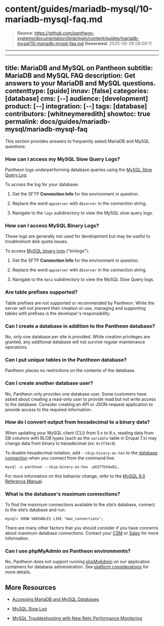 # content/guides/mariadb-mysql/10-mariadb-mysql-faq.md

> **Source**: https://github.com/pantheon-systems/documentation/blob/main/content/guides/mariadb-mysql/10-mariadb-mysql-faq.md
> **Generated**: 2025-08-28 06:09:11

---

---
title: MariaDB and MySQL on Pantheon
subtitle: MariaDB and MySQL FAQ
description: Get answers to your MariaDB and MySQL questions.
contenttype: [guide]
innav: [false]
categories: [database]
cms: [--]
audience: [development]
product: [--]
integration: [--]
tags: [database]
contributors: [whitneymeredith]
showtoc: true
permalink: docs/guides/mariadb-mysql/mariadb-mysql-faq
---

This section provides answers to frequently asked MariaDB and MySQL questions.

### How can I access my MySQL Slow Query Logs?

Pantheon logs underperforming database queries using the [MySQL Slow Query Log](https://dev.mysql.com/doc/refman/5.5/en/slow-query-log.html).

To access the log for your database:

1. Get the SFTP **Connection Info** for the environment in question.

1. Replace the word `appserver` with `dbserver` in the connection string.

1. Navigate to the `logs` subdirectory to view the MySQL slow query logs.

### How can I access MySQL Binary Logs?

These logs are generally not used for development but may be useful to troubleshoot disk quota issues.

To access [MySQL binary logs](https://dev.mysql.com/doc/internals/en/binary-log-overview.html) ("binlogs"):

1. Get the SFTP **Connection Info** for the environment in question.

1. Replace the word `appserver` with `dbserver` in the connection string.

1. Navigate to the `data` subdirectory to view the MySQL Slow Query logs.

### Are table prefixes supported?

Table prefixes are not supported or recommended by Pantheon. While the server will not prevent their creation or use, managing and supporting tables with prefixes is the developer's responsibility.

### Can I create a database in addition to the Pantheon database?

No, only one database per site is provided. While creation privileges are granted, any additional database will not survive regular maintenance operations.

### Can I put unique tables in the Pantheon database?

Pantheon places no restrictions on the contents of the database.

### Can I create another database user?

No, Pantheon only provides one database user. Some customers have asked about creating a read-only user to provide read but not write access to the database. Consider creating an API or JSON-request application to provide access to the required information.

### How do I convert output from hexadecimal to a binary data?

When updating your MySQL client (CLI) from 5.x to 8.x, reading data from DB columns with BLOB types (such as the `variable` table in Drupal 7.x) may change data from binary to hexadecimal (ex: `0×1f34c9`).

To disable hexadecimal notation, add `--skip-binary-as-hex` to the [database connection](/connection-modes/) when you connect from the command line:

```bash{promptUser: user}
mysql -u pantheon --skip-binary-as-hex -p02f7b34a02…
```

For more information on this behavior change, refer to the [MySQL 8.0 Reference Manual](https://dev.mysql.com/doc/refman/8.0/en/mysql-command-options.html#option_mysql_binary-as-hex).

### What is the database's maximum connections?

To find the maximum connections available to the site’s database, connect to the site’s database and run:

```sql{promptUser: sql}
mysql> SHOW VARIABLES LIKE "max_connections";
```

There are many other factors that you should consider if you have concerns about maximum database connections. Contact your [CSM](/guides/professional-services#customer-success-management) or [Sales](https://pantheon.io/contact-sales?docs) for more information.

### Can I use phpMyAdmin on Pantheon environments?
No, Pantheon does not support running [phpMyAdmin](https://www.phpmyadmin.net/) on our application containers for database administration. See [platform considerations](/guides/platform-considerations/platform-site-info#database-administration) for more details.

## More Resources

- [Accessing MariaDB and MySQL Databases](/guides/mariadb-mysql/mysql-access)

- [MySQL Slow Log](/guides/mariadb-mysql/mysql-slow-log)

- [MySQL Troubleshooting with New Relic Performance Monitoring](/guides/new-relic/debug-mysql-new-relic)
